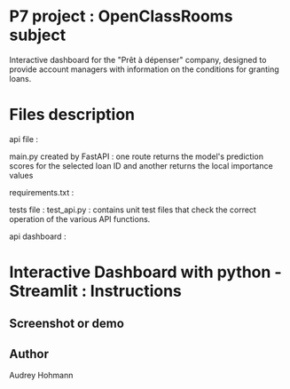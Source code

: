 # P7 project : OpenClassRooms subject
Interactive dashboard for the "Prêt à dépenser" company, designed to provide account managers with information on the conditions for granting loans. 

# Files description 
api file : 

main.py created by FastAPI : one route returns the model's prediction scores for the selected loan ID and another returns the local importance values 

requirements.txt : 

tests file : 
test_api.py : contains unit test files that check the correct operation of the various API functions. 

api dashboard :

# Interactive Dashboard with python - Streamlit : Instructions

## Screenshot or demo

## Author
Audrey Hohmann
